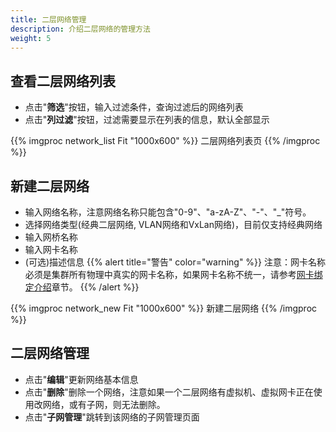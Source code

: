 ```yaml
---
title: 二层网络管理
description: 介绍二层网络的管理方法
weight: 5
---
```


## 查看二层网络列表
  * 点击"**筛选**"按钮，输入过滤条件，查询过滤后的网络列表
  * 点击"**列过滤**"按钮，过滤需要显示在列表的信息，默认全部显示

{{% imgproc network_list Fit "1000x600" %}}
二层网络列表页
{{% /imgproc %}}

## 新建二层网络
  * 输入网络名称，注意网络名称只能包含"0-9"、"a-zA-Z"、"-"、"_"符号。
  * 选择网络类型(经典二层网络, VLAN网络和VxLan网络)，目前仅支持经典网络
  * 输入网桥名称
  * 输入网卡名称
  * (可选)描述信息
{{% alert title="警告" color="warning" %}}
注意：网卡名称必须是集群所有物理中真实的网卡名称，如果网卡名称不统一，请参考[网卡绑定介绍](/docs/reference/other/bond)章节。
{{% /alert %}}

{{% imgproc network_new Fit "1000x600" %}}
新建二层网络
{{% /imgproc %}}

## 二层网络管理
  * 点击"**编辑**"更新网络基本信息
  * 点击"**删除**"删除一个网络，注意如果一个二层网络有虚拟机、虚拟网卡正在使用改网络，或有子网，则无法删除。
  * 点击"**子网管理**"跳转到该网络的子网管理页面
